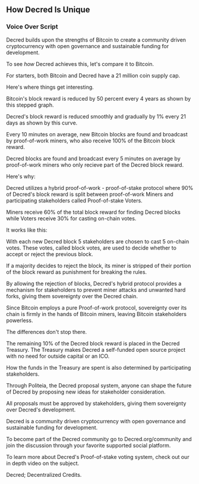 ## How Decred Is Unique
### Voice Over Script

Decred builds upon the strengths of Bitcoin to create a community driven cryptocurrency with open governance and sustainable funding for development.

To see *how* Decred achieves this, let's compare it to Bitcoin.

For starters, both Bitcoin and Decred have a 21 million coin supply cap.

Here's where things get interesting.

Bitcoin's block reward is reduced by 50 percent every 4 years as shown by this stepped graph.

Decred's block reward is reduced smoothly and gradually by 1% every 21 days as shown by this curve.

Every 10 minutes on average, new Bitcoin blocks are found and broadcast by proof-of-work miners, who also receive 100% of the Bitcoin block reward.

Decred blocks are found and broadcast every 5 minutes on average by proof-of-work miners who only recieve part of the Decred block reward.

Here's why:

Decred utilizes a hybrid proof-of-work - proof-of-stake protocol where 90% of Decred's block reward is split between proof-of-work Miners and participating stakeholders called Proof-of-stake Voters. 

Miners receive 60% of the total block reward for finding Decred blocks while Voters receive 30% for casting on-chain votes.

It works like this:

With each new Decred block 5 stakeholders are chosen to cast 5 on-chain votes. These votes, called block votes, are used to decide whether to accept or reject the previous block.

If a majority decides to reject the block, its miner is stripped of their portion of the block reward as punishment for breaking the rules.

By allowing the rejection of blocks, Decred's hybrid protocol provides a mechanism for stakeholders to prevent miner attacks and unwanted hard forks, giving them sovereignty over the Decred chain.

Since Bitcoin employs a pure Proof-of-work protocol, sovereignty over its chain is firmly in the hands of Bitcoin miners, leaving Bitcoin stakeholders powerless.

The differences don't stop there.

The remaining 10% of the Decred block reward is placed in the Decred Treasury. The Treasury makes Decred a self-funded open source project with no need for outside capital or an ICO.

How the funds in the Treasury are spent is also determined by participating stakeholders. 

Through Politeia, the Decred proposal system, anyone can shape the future of Decred by proposing new ideas for stakeholder consideration. 

All proposals must be approved by stakeholders, giving them sovereignty over Decred's development.

Decred is a community driven cryptocurrency with open governance and sustainable funding for development. 

To become part of the Decred community go to Decred.org/community and join the discussion through your favorite supported social platform.

To learn more about Decred's Proof-of-stake voting system, check out our in depth video on the subject.

Decred; Decentralized Credits.